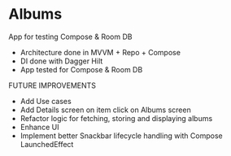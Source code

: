 # Albums
App for testing Compose &amp; Room DB

- Architecture done in MVVM + Repo + Compose
- DI done with Dagger Hilt
- App tested for Compose & Room DB


FUTURE IMPROVEMENTS
- Add Use cases
- Add Details screen on item click on Albums screen
- Refactor logic for fetching, storing and displaying albums
- Enhance UI
- Implement better Snackbar lifecycle handling with Compose LaunchedEffect
